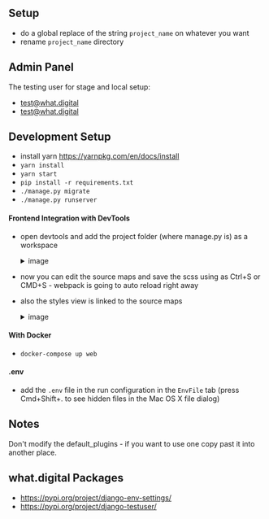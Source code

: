 ## Setup
- do a global replace of the string `project_name` on whatever you want
- rename `project_name` directory

## Admin Panel
The testing user for stage and local setup:
- test@what.digital
- test@what.digital

## Development Setup
- install yarn https://yarnpkg.com/en/docs/install
- `yarn install`
- `yarn start`
- `pip install -r requirements.txt`
- `./manage.py migrate`
- `./manage.py runserver`

#### Frontend Integration with DevTools
- open devtools and add the project folder (where manage.py is) as a workspace
    <details>
    <summary>image</summary>
    
    ![](/docs/front-int-example.png)
    
    </details>
- now you can edit the source maps and save the scss using as Ctrl+S or CMD+S - webpack is going to auto reload right away
- also the styles view is linked to the source maps
    <details>
    <summary>image</summary>
    
    ![](/docs/front-linked-styles.png)
    
    </details>

#### With Docker
- `docker-compose up web`

#### .env
- add the `.env` file in the run configuration in the `EnvFile` tab (press Cmd+Shift+. to see hidden files in the Mac OS X file dialog)


## Notes
Don't modify the default_plugins - if you want to use one copy past it into another place.


## what.digital Packages
- https://pypi.org/project/django-env-settings/
- https://pypi.org/project/django-testuser/
